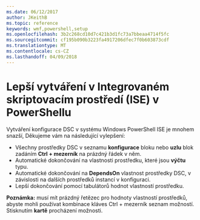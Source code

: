 ```yaml
---
ms.date: 06/12/2017
author: JKeithB
ms.topic: reference
keywords: wmf,powershell,setup
ms.openlocfilehash: 3b2c268cd10d7c421b3d1fc73a7bbeaa4714f5fc
ms.sourcegitcommit: cf195b090b3223fa4917206dfec7f0b603873cdf
ms.translationtype: MT
ms.contentlocale: cs-CZ
ms.lasthandoff: 04/09/2018
---
```

# <a name="authoring-improvements-using-powershell-ise"></a>Lepší vytváření v Integrovaném skriptovacím prostředí (ISE) v PowerShellu

Vytváření konfigurace DSC v systému Windows PowerShell ISE je mnohem snazší, Děkujeme vám na následující vylepšení:

- Všechny prostředky DSC v seznamu **konfigurace** bloku nebo **uzlu** blok zadáním **Ctrl + mezerník** na prázdný řádek v něm.
- Automatické dokončování na vlastnosti prostředku, které jsou **výčtu** typu.
- Automatické dokončování na **DependsOn** vlastnost prostředky DSC, v závislosti na dalších prostředků instancí v konfiguraci.
- Lepší dokončování pomocí tabulátorů hodnot vlastností prostředku.

**Poznámka:** musí mít prázdný řetězec pro hodnoty vlastností prostředků, abyste mohli používat kombinace kláves Ctrl + mezerník seznam možností. Stisknutím **kartě** procházení možnosti.